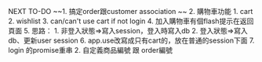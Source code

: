 NEXT TO-DO
~~1. 搞定order跟customer association  ~~
2. 購物車功能
    1. cart
    2. wishlist
    3. can/can't use cart if not login
    4. 加入購物車有個flash提示在返回頁面
    5. 思路：
        1. 非登入狀態=>寫入session，登入時寫入db
        2. 登入狀態=>寫入db、更新user session
    6. app.use改寫成只有cart的，放在普通的session下面
    7. login 的promise重串
2. 自定義商品編號 跟 order編號


